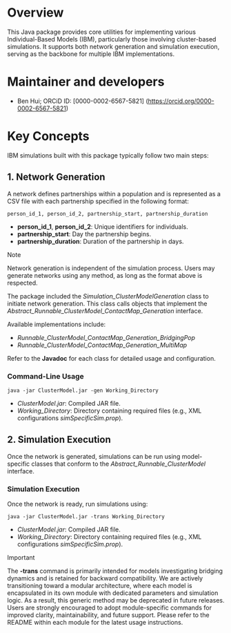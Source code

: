 # Overview
This Java package provides core utilities for implementing various Individual-Based Models (IBM), particularly those involving cluster-based simulations. It supports both network generation and simulation execution, serving as the backbone for multiple IBM implementations.

# Maintainer and developers
* Ben Hui; ORCiD ID: [0000-0002-6567-5821] (https://orcid.org/0000-0002-6567-5821)

# Key Concepts
IBM simulations built with this package typically follow two main steps:

## 1. Network Generation
A network defines partnerships within a population and is represented as a CSV file with each partnership specified in the following format:
```
person_id_1, person_id_2, partnership_start, partnership_duration
```
* **person_id_1**, **person_id_2**: Unique identifiers for individuals.
* **partnership_start**: Day the partnership begins.
* **partnership_duration**: Duration of the partnership in days.
  
>[!Note]
>Network generation is independent of the simulation process. Users may generate networks using any method, as long as the format above is respected.

The package included the _Simulation_ClusterModelGeneration_ class to initiate network generation. This class calls objects that implement the _Abstract_Runnable_ClusterModel_ContactMap_Generation_ interface.

Available implementations include:
* _Runnable_ClusterModel_ContactMap_Generation_BridgingPop_
* _Runnable_ClusterModel_ContactMap_Generation_MultiMap_
  
Refer to the **Javadoc** for each class for detailed usage and configuration.

### Command-Line Usage
```
java -jar ClusterModel.jar -gen Working_Directory
```
* _ClusterModel.jar_: Compiled JAR file.
* _Working_Directory_: Directory containing required files (e.g., XML configurations _simSpecificSim.prop_).

## 2. Simulation Execution
Once the network is generated, simulations can be run using model-specific classes that conform to the _Abstract_Runnable_ClusterModel_ interface.

### Simulation Execution
Once the network is ready, run simulations using:
```
java -jar ClusterModel.jar -trans Working_Directory
```
* _ClusterModel.jar_: Compiled JAR file.
* _Working_Directory_: Directory containing required files (e.g., XML configurations _simSpecificSim.prop_).

>[!IMPORTANT]
>The **-trans** command is primarily intended for models investigating bridging dynamics and is retained for backward compatibility. We are actively transitioning toward a modular architecture, where each model is encapsulated in its own module with dedicated parameters and simulation logic. As a result, this generic method may be deprecated in future releases. Users are strongly encouraged to adopt module-specific commands for improved clarity, maintainability, and future support. Please refer to the README within each module for the latest usage instructions.
